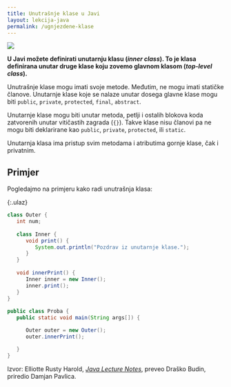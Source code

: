 ```yaml
---
title: Unutrašnje klase u Javi
layout: lekcija-java
permalink: /ugnjezdene-klase
---
```


![](https://docs.oracle.com/javase/tutorial/figures/java/classes-inner.gif)

**U Javi možete definirati unutarnju klasu (*inner class*). To je klasa definirana unutar druge klase koju zovemo glavnom klasom (*top-level class*).**

Unutrašnje klase mogu imati svoje metode. Međutim, ne mogu imati statičke članove. Unutarnje klase koje se nalaze unutar dosega glavne klase mogu biti `public`, `private`, `protected`, `final`, `abstract`.

Unutarnje klase mogu biti unutar metoda, petlji i ostalih blokova koda zatvorenih unutar vitičastih zagrada (`{}`). Takve klase nisu članovi pa ne mogu biti deklarirane kao `public`, `private`, `protected`, ili `static`.

Unutarnja klasa ima pristup svim metodama i atributima gornje klase, čak i privatnim.

## Primjer

Pogledajmo na primjeru kako radi unutrašnja klasa:

{:.ulaz}
```java
class Outer {
   int num;
   
   class Inner {
      void print() {
         System.out.println("Pozdrav iz unutarnje klase.");
      }
   }
   
   void innerPrint() {
      Inner inner = new Inner();
      inner.print();
   }
}
   
public class Proba {
   public static void main(String args[]) {

      Outer outer = new Outer();
      outer.innerPrint();

   }
}
```


Izvor: Elliotte Rusty Harold, *[Java Lecture Notes](//www.cafeaulait.org/course/index.html)*, preveo Draško Budin, priredio Damjan Pavlica.

